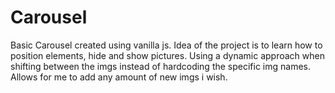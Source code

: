 # Carousel 
Basic Carousel created using vanilla js.
Idea of the project is to learn how to position elements, hide and show pictures. Using a dynamic approach when shifting between the imgs instead of hardcoding the specific img names. Allows for me to add any amount of new imgs i wish.
